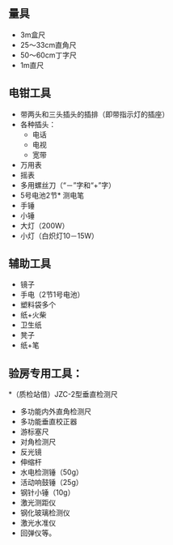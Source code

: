 
## 量具
* 3m盒尺
* 25～33cm直角尺
* 50～60cm丁字尺
* 1m直尺

## 电钳工具
* 带两头和三头插头的插排（即带指示灯的插座）
* 各种插头：
  - 电话
  - 电视
  - 宽带
* 万用表
* 摇表
* 多用螺丝刀（“－”字和“+”字）
* 5号电池2节* 测电笔
* 手锤
* 小锤
* 大灯（200W）
* 小灯（白炽灯10－15W）

## 辅助工具
* 镜子
* 手电（2节1号电池）
* 塑料袋多个
* 纸+火柴
* 卫生纸
* 凳子
* 纸+笔

## 验房专用工具：
*（质检站借）JZC-2型垂直检测尺
* 多功能内外直角检测尺
* 多功能垂直校正器
* 游标塞尺
* 对角检测尺
* 反光镜
* 伸缩杆
* 水电检测锤（50g）
* 活动响鼓锤（25g）
* 钢针小锤（10g）
* 激光测距仪
* 钢化玻璃检测仪
* 激光水准仪
* 回弹仪等。